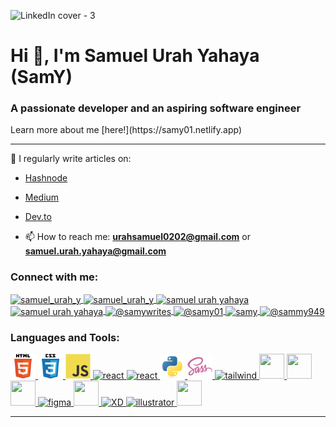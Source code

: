 ![LinkedIn cover - 3](https://github.com/user-attachments/assets/c1b4c028-e3d7-4c8f-9364-4ccd3a6dc581)

<h1>Hi 👋, I'm Samuel Urah Yahaya (SamY)</h1>
<h3>A passionate developer and an aspiring software engineer</h3>
Learn more about me [here!](https://samy01.netlify.app)

---

📝 I regularly write articles on:
  - [Hashnode](https://samywrites.hashnode.dev/)
  - [Medium](https://samywrites.medium.com/)
  - [Dev.to](https://dev.to/samy)

- 📫 How to reach me: **urahsamuel0202@gmail.com** or **samuel.urah.yahaya@gmail.com**

<h3 align="left">Connect with me:</h3>
<p align="left">
	 <a href="https://twitter.com/I_am_SamY01" target="blank">
    <img align="center" src="https://raw.githubusercontent.com/rahuldkjain/github-profile-readme-generator/master/src/images/icons/Social/twitter.svg" alt="samuel_urah_y" height="30" width="40" />
  </a>
	 <a href="https://instagram.com/I_am_SamY.01" target="blank">
    <img align="center" src="https://www.svgrepo.com/show/452229/instagram-1.svg" alt="samuel_urah_y" height="30" width="40" />
  </a>
	<a href="https://fb.com/samuel urah yahaya" target="blank">
    <img align="center" src="https://raw.githubusercontent.com/rahuldkjain/github-profile-readme-generator/master/src/images/icons/Social/facebook.svg" alt="samuel urah yahaya" height="30" width="40" />
  </a>
	<a href="https://linkedin.com/in/samuel urah yahaya" target="blank">
    <img align="center" src="https://raw.githubusercontent.com/rahuldkjain/github-profile-readme-generator/master/src/images/icons/Social/linked-in-alt.svg" alt="samuel urah yahaya" height="30" width="40" />
  </a>
	<a href="https://medium.com/@samywrites" target="blank">
    <img align="center" src="https://raw.githubusercontent.com/rahuldkjain/github-profile-readme-generator/master/src/images/icons/Social/medium.svg" alt="@samywrites" height="30" width="40" />
  </a>
	 <a href="https://hashnode.com/@samy01" target="blank">
    <img align="center" src="https://www.svgrepo.com/show/353859/hashnode-icon.svg" alt="@samy01" height="30" width="40" />
  </a>
	 <a href="https://dev.to/samy" target="blank">
    <img align="center" src="https://raw.githubusercontent.com/rahuldkjain/github-profile-readme-generator/master/src/images/icons/Social/devto.svg" alt="samy" height="30" width="40" />
  </a>
  <a href="https://codepen.io/@sammy949" target="blank">
    <img align="center" src="https://raw.githubusercontent.com/rahuldkjain/github-profile-readme-generator/master/src/images/icons/Social/codepen.svg" alt="@sammy949" height="30" width="40" />
  </a>
</p>

<h3 align="left">Languages and Tools:</h3>
<p align="left"> 
  <a href="https://www.w3.org/html/" target="_blank" rel="noreferrer">
    <img src="https://raw.githubusercontent.com/devicons/devicon/master/icons/html5/html5-original-wordmark.svg" alt="html5" width="40" height="40"/>
  </a>
  <a href="https://www.w3schools.com/css/" target="_blank" rel="noreferrer">
    <img src="https://raw.githubusercontent.com/devicons/devicon/master/icons/css3/css3-original-wordmark.svg" alt="css3" width="40" height="40"/>
  </a>

  <a href="https://developer.mozilla.org/en-US/docs/Web/JavaScript" target="_blank" rel="noreferrer">
    <img src="https://raw.githubusercontent.com/devicons/devicon/master/icons/javascript/javascript-original.svg" alt="javascript" width="40" height="40"/>
  </a>
    <a href="https://reactjs.org/" target="_blank" rel="noreferrer">
    <img src="https://cdn.jsdelivr.net/gh/devicons/devicon@latest/icons/react/react-original.svg" alt="react" width="40" height="40"/>        
  </a>
  <a href="https://nextjs.org/" target="_blank" rel="noreferrer">
    <img src="https://cdn.jsdelivr.net/gh/devicons/devicon@latest/icons/nextjs/nextjs-original.svg" alt="react" width="40" height="40"/>
  </a>
  
  <a href="https://www.python.org" target="_blank" rel="noreferrer">
    <img src="https://raw.githubusercontent.com/devicons/devicon/master/icons/python/python-original.svg" alt="python" width="40" height="40"/>
  </a>
  <a href="https://sass-lang.com" target="_blank" rel="noreferrer">
    <img src="https://raw.githubusercontent.com/devicons/devicon/master/icons/sass/sass-original.svg" alt="sass" width="40" height="40"/>
  </a>
  <a href="https://tailwindcss.com/" target="_blank" rel="noreferrer">
    <img src="https://www.vectorlogo.zone/logos/tailwindcss/tailwindcss-icon.svg" alt="tailwind" width="40" height="40"/>
  </a>
  
  <a href="https://getbootstrap.com" target="_blank" rel="noreferrer">
    <img src="https://cdn.jsdelivr.net/gh/devicons/devicon@latest/icons/bootstrap/bootstrap-original.svg" width="40" height="40"/>
  </a>
  <a href="https://code.visualstudio.com/" target="_blank" rel="noreferrer">
    <img src="https://cdn.jsdelivr.net/gh/devicons/devicon@latest/icons/vscode/vscode-original.svg" width="40" height="40"/>
  </a>
  <a href="https://git-scm.com/" target="_blank" rel="noreferrer">
    <img src="https://cdn.jsdelivr.net/gh/devicons/devicon@latest/icons/git/git-original.svg" width="40" height="40"/>
    
  </a>
         
  <a href="https://www.figma.com/" target="_blank" rel="noreferrer">
    <img src="https://www.vectorlogo.zone/logos/figma/figma-icon.svg" alt="figma" width="40" height="40"/>
  </a>
  <a href="https://www.photoshop.com/en" target="_blank" rel="noreferrer">
    <img src="https://cdn.jsdelivr.net/gh/devicons/devicon@latest/icons/photoshop/photoshop-original.svg" width="40" height="40"/>
  </a>
  <a href="https://www.adobe.com/products/xd.html" target="_blank" rel="noreferrer">
    <img src="https://cdn.jsdelivr.net/gh/devicons/devicon@latest/icons/xd/xd-original.svg" alt="XD" width="40" height="40"/>
  </a>
    <a href="https://www.adobe.com/in/products/illustrator.html" target="_blank" rel="noreferrer">
    <img src="https://www.vectorlogo.zone/logos/adobe_illustrator/adobe_illustrator-icon.svg" alt="illustrator" width="40" height="40"/>
  </a>
  </a>
    <a href="https://www.canva.com" target="_blank" rel="noreferrer">
      <img src="https://cdn.jsdelivr.net/gh/devicons/devicon@latest/icons/canva/canva-original.svg" width="40" height="40"/>
  </a>
</p>

---
